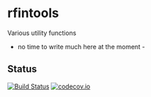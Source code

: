 # rfintools
Various utility functions

- no time to write much here at the moment -

## Status
[![Build Status](https://travis-ci.org/cloudcello/rfintools.svg?branch=master)](https://travis-ci.org/cloudcello/rfintools)
[![codecov.io](https://codecov.io/github/cloudcello/rfintools/coverage.svg?branch=master)](https://codecov.io/github/cloudcello/rfintools?branch=master)
